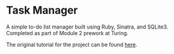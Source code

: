 # Task Manager
A simple to-do list manager built using Ruby, Sinatra, and SQLite3. Completed as part of Module 2 prework at Turing.

The original tutorial for the project can be found [here](https://github.com/s-espinosa/task_manager_redux).
